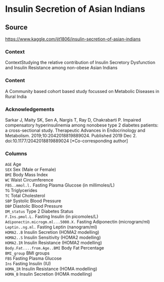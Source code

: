 # Insulin Secretion of Asian Indians

## Source 
https://www.kaggle.com/jit1806/insulin-secretion-of-asian-indians

### Context
ContextStudying the relative contribution of Insulin Secretory Dysfunction and Insulin Resistance among non-obese Asian Indians

### Content
A Community based cohort based study focussed on Metabolic Diseases in Rural India

### Acknowledgements
Sarkar J, Maity SK, Sen A, Nargis T, Ray D, Chakrabarti P. Impaired compensatory hyperinsulinemia among nonobese type 2 diabetes patients: a cross-sectional study. Therapeutic Advances in Endocrinology and Metabolism. 2019;10:2042018819889024. Published 2019 Dec 2. doi:10.1177/2042018819889024 [*Co-corresponding author]

### Columns


`AGE` Age  
`SEX` Sex (Male or Female)  
`BMI` Body Mass Index  
`WC` Waist Circumference  
`FBS..mmol.l.` Fasting Plasma Glucose (in millimoles/L)  
`TG` Triglycerides  
`TC` Total Cholesterol  
`SBP` Systolic Blood Pressure  
`DBP` Diastolic Blood Pressure  
`DM_status` Type 2 Diabetes Status  
`F.Ins.pmol.L.` Fasting Insulin (in picomoles/L)  
`Adiponectin.microgm.ml...5000.X.` Fasting Adiponectin (microgram/ml)  
`Leptin..ng.ml.` Fasting Leptin (nanogram/ml)  
`HOMA2..B` Insulin Secretion (HOMA2 modelling)  
`HOMA2..S` Insulin Sensitivity (HOMA2 modelling)  
`HOMA2.IR` Insulin Resistance (HOMA2 modelling)  
`Body.Fat....from.Age..BMI` Body Fat Percentage  
`BMI_group` BMI groups  
`FBS` Fasting Plasma Glucose  
`Ins` Fasting Insulin (IU)  
`HOMA_IR` Insulin Resistance (HOMA modelling)  
`HOMA_B` Insulin Secretion (HOMA modelling)  
